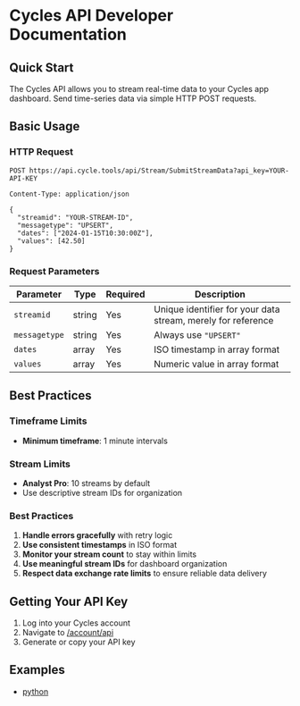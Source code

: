 # Cycles API Developer Documentation

## Quick Start

The Cycles API allows you to stream real-time data to your Cycles app dashboard. Send time-series data via simple HTTP POST requests.

## Basic Usage

### HTTP Request
```http
POST https://api.cycle.tools/api/Stream/SubmitStreamData?api_key=YOUR-API-KEY

Content-Type: application/json

{
  "streamid": "YOUR-STREAM-ID",
  "messagetype": "UPSERT",
  "dates": ["2024-01-15T10:30:00Z"],
  "values": [42.50]
}
```

### Request Parameters

| Parameter | Type | Required | Description |
|-----------|------|----------|-------------|
| `streamid` | string | Yes | Unique identifier for your data stream, merely for reference |
| `messagetype` | string | Yes | Always use `"UPSERT"` |
| `dates` | array | Yes | ISO timestamp in array format |
| `values` | array | Yes | Numeric value in array format |


## Best Practices

### Timeframe Limits
- **Minimum timeframe**: 1 minute intervals

### Stream Limits
- **Analyst Pro**: 10 streams by default
- Use descriptive stream IDs for organization

### Best Practices
1. **Handle errors gracefully** with retry logic
2. **Use consistent timestamps** in ISO format
3. **Monitor your stream count** to stay within limits
4. **Use meaningful stream IDs** for dashboard organization
5. **Respect data exchange rate limits** to ensure reliable data delivery


## Getting Your API Key

1. Log into your Cycles account
2. Navigate to [/account/api](https://app.cycles.org/account/api)
3. Generate or copy your API key

## Examples

- [python](https://github.com/composedbymax/crypto-cycles-feed/tree/main/py-script)

